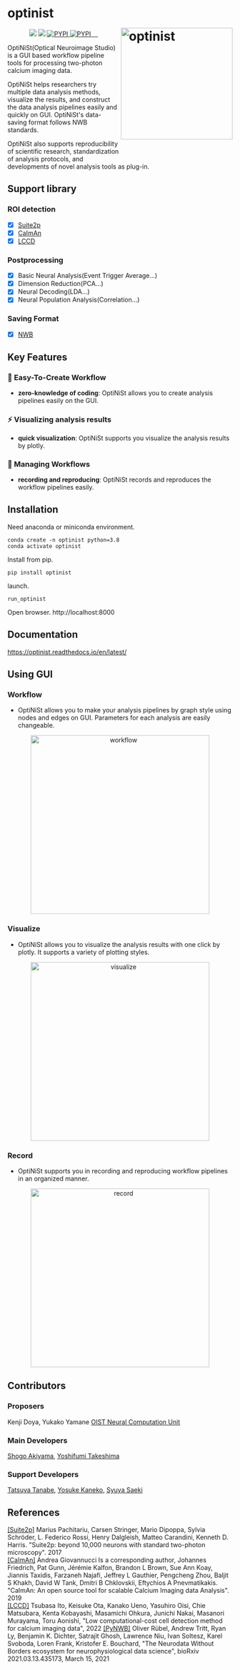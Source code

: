 # optinist <img src="docs/_static/optinist.png" width="250" title="optinist" alt="optinist" align="right" vspace = "50">

<p align="center">
    <a>
       <img src="https://img.shields.io/badge/-Python-F9DC3E.svg?logo=python&style=flat">
    </a>
    <a>
      <img src="https://img.shields.io/badge/-TypeScript-007ACC.svg?logo=typescript&style=flat&logoColor=white">
    </a>
    <a href="https://pypi.org/project/optinist">
        <img alt="PYPI" src="https://static.pepy.tech/personalized-badge/optinist?period=total&units=international_system&left_color=black&right_color=blue&left_text=Downloads(PYPI)">
    </a>
    <a href="https://pypi.org/project/optinist">
        <img alt="PYPI" src="https://static.pepy.tech/personalized-badge/optinist?period=week&units=international_system&left_color=black&right_color=blue&left_text=Downloads/week(PYPI)">
    </a>
    <a href="https://pypi.org/project/optinist">
      <img alt="" src="https://badge.fury.io/py/optinist.svg">
    </a>
    <a href="https://github.com/oist/optinist">
      <img alt="" src="https://img.shields.io/github/repo-size/oist/optinist">
    </a>
    <a href="https://github.com/oist/optinist">
      <img alt="" src="https://img.shields.io/github/stars/oist/optinist?style=social">
    </a>
    <a href="https://github.com/oist/optinist">
      <img alt="" src="https://img.shields.io/github/forks/oist/optinist?style=social">
    </a>
</p>

OptiNiSt(Optical Neuroimage Studio) is a GUI based workflow pipeline tools for processing two-photon calcium imaging data.

OptiNiSt helps researchers try multiple data analysis methods, visualize the results, and construct the data analysis pipelines easily and quickly on GUI. OptiNiSt's data-saving format follows NWB standards.

OptiNiSt also supports reproducibility of scientific research, standardization of analysis protocols, and developments of novel analysis tools as plug-in.

## Support library
### ROI detection
- [x] [Suite2p](https://github.com/MouseLand/suite2p)
- [x] [CaImAn](https://github.com/flatironinstitute/CaImAn)
- [x] [LCCD](https://github.com/magnetizedCell/lccd-python)

### Postprocessing
- [x] Basic Neural Analysis(Event Trigger Average...)
- [x] Dimension Reduction(PCA...)
- [x] Neural Decoding(LDA...)
- [x] Neural Population Analysis(Correlation...)

### Saving Format
- [x] [NWB](https://github.com/NeurodataWithoutBorders/pynwb)


## Key Features
### :beginner: Easy-To-Create Workflow
- **zero-knowledge of coding**: OptiNiSt allows you to create analysis pipelines easily on the GUI.

### :zap: Visualizing analysis results
- **quick visualization**: OptiNiSt supports you visualize the analysis results by plotly.

### :rocket: Managing Workflows
- **recording and reproducing**: OptiNiSt records and reproduces the workflow pipelines easily.


## Installation
Need anaconda or miniconda environment.
```
conda create -n optinist python=3.8
conda activate optinist
```

Install from pip.
```
pip install optinist
```

launch.
```
run_optinist
```

Open browser. http://localhost:8000

## Documentation
https://optinist.readthedocs.io/en/latest/


## Using GUI
### Workflow
- OptiNiSt allows you to make your analysis pipelines by graph style using nodes and edges on GUI. Parameters for each analysis are easily changeable. 
<p align="center">
  <img width="400px" src="docs/_static/workflow/whole.png" alt="workflow" />
</p>



### Visualize
- OptiNiSt allows you to visualize the analysis results with one click by plotly. It supports a variety of plotting styles.
<p align="center">
  <img width="400px" src="docs/_static/visualize/whole.png" alt="visualize" />
</p>

### Record
- OptiNiSt supports you in recording and reproducing workflow pipelines in an organized manner. 
<p align="center">
  <img width="400px" src="docs/_static/record/whole.png" alt="record" />
</p>



## Contributors
### Proposers
Kenji Doya, Yukako Yamane [OIST Neural Computation Unit](https://groups.oist.jp/ncu)

### Main Developers
[Shogo Akiyama](https://github.com/ShogoAkiyama), [Yoshifumi Takeshima](https://github.com/Yoshifumi14)

### Support Developers
[Tatsuya Tanabe](https://github.com/ttya16), [Yosuke Kaneko](https://github.com/toto-maru), [Syuya Saeki](https://github.com/hiiaka)


## References
[[Suite2p]](https://github.com/MouseLand/suite2p) Marius Pachitariu, Carsen Stringer, Mario Dipoppa, Sylvia Schröder, L. Federico Rossi, Henry Dalgleish, Matteo Carandini, Kenneth D. Harris. "Suite2p: beyond 10,000 neurons with standard two-photon microscopy". 2017  
[[CaImAn]](https://github.com/flatironinstitute/CaImAn) Andrea Giovannucci Is a corresponding author, Johannes Friedrich, Pat Gunn, Jérémie Kalfon, Brandon L Brown, Sue Ann Koay, Jiannis Taxidis, Farzaneh Najafi, Jeffrey L Gauthier, Pengcheng Zhou, Baljit S Khakh, David W Tank, Dmitri B Chklovskii, Eftychios A Pnevmatikakis. "CaImAn: An open source tool for scalable Calcium Imaging data Analysis". 2019  
[[LCCD]](https://github.com/magnetizedCell/lccd-python) Tsubasa Ito, Keisuke Ota, Kanako Ueno, Yasuhiro Oisi, Chie Matsubara, Kenta Kobayashi, Masamichi Ohkura, Junichi Nakai, Masanori Murayama, Toru Aonishi, "Low computational-cost cell detection method for calcium imaging data", 2022
[[PyNWB]](https://github.com/NeurodataWithoutBorders/pynwb) Oliver Rübel, Andrew Tritt, Ryan Ly, Benjamin K. Dichter, Satrajit Ghosh, Lawrence Niu, Ivan Soltesz, Karel Svoboda, Loren Frank, Kristofer E. Bouchard, "The Neurodata Without Borders ecosystem for neurophysiological data science", bioRxiv 2021.03.13.435173, March 15, 2021

<!-- ## Citing the Project
To cite this repository in publications:
```
@misc{OptiNiSt,
  author = {name},
  title = {title},
  year = {2022},
  publisher = {},
  journal = {},
  howpublished = {},
}
``` -->

